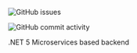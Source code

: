 ![GitHub issues](https://img.shields.io/github/issues-raw/gogusonpl/Get-work-done?color=red&logo=github&style=for-the-badge)

![GitHub commit activity](https://img.shields.io/github/commit-activity/y/GogusonPL/Get-work-done?color=red&logo=github&style=for-the-badge)

.NET 5 Microservices based backend
